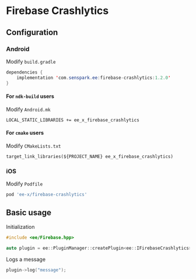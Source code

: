 # Firebase Crashlytics
## Configuration
### Android
Modify `build.gradle`
```java
dependencies {
    implementation 'com.senspark.ee:firebase-crashlytics:1.2.0'
}
```

#### For `ndk-build` users
Modify `Android.mk`
```
LOCAL_STATIC_LIBRARIES += ee_x_firebase_crashlytics
```

#### For `cmake` users
Modify `CMakeLists.txt`
```
target_link_libraries(${PROJECT_NAME} ee_x_firebase_crashlytics)
```

### iOS
Modify `Podfile`
```ruby
pod 'ee-x/firebase-crashlytics'
```

## Basic usage
Initialization
```cpp
#include <ee/Firebase.hpp>

auto plugin = ee::PluginManager::createPlugin<ee::IFirebaseCrashlytics>();
```

Logs a message
```cpp
plugin->log("message");
```